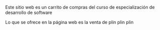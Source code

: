Este sitio web es un carrito de compras del curso de especialización de desarrollo de software

Lo que se ofrece en la página web es la venta de plin plin plin
